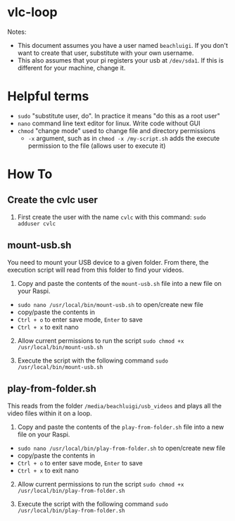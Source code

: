 # vlc-loop

Notes:
- This document assumes you have a user named `beachluigi`. If you don't want to create that user, substitute with your own username.
- This also assumes that your pi registers your usb at `/dev/sda1`. If this is different for your machine, change it. 

# Helpful terms
- `sudo` "substitute user, do". In practice it means "do this as a root user"
- `nano` command line text editor for linux. Write code without GUI 
- `chmod` "change mode" used to change file and directory permissions
    - `-x` argument, such as in `chmod -x /my-script.sh` adds the execute permission to the file (allows user to execute it) 

# How To

## Create the cvlc user
1. First create the user with the name `cvlc` with this command:
`sudo adduser cvlc`


## mount-usb.sh
You need to mount your USB device to a given folder. From there, the execution script will read from this folder to find your videos.

1. Copy and paste the contents of the `mount-usb.sh` file into a new file on your Raspi.
- `sudo nano /usr/local/bin/mount-usb.sh` to open/create new file
- copy/paste the contents in
- `Ctrl + o` to enter save mode, `Enter` to save
- `Ctrl + x` to exit nano

2. Allow current permissions to run the script 
`sudo chmod +x /usr/local/bin/mount-usb.sh`

3. Execute the script with the following command
`sudo /usr/local/bin/mount-usb.sh`

## play-from-folder.sh
This reads from the folder `/media/beachluigi/usb_videos` and plays all the video files within it on a loop.

1. Copy and paste the contents of the `play-from-folder.sh` file into a new file on your Raspi.
- `sudo nano /usr/local/bin/play-from-folder.sh` to open/create new file
- copy/paste the contents in
- `Ctrl + o` to enter save mode, `Enter` to save
- `Ctrl + x` to exit nano

2. Allow current permissions to run the script 
`sudo chmod +x /usr/local/bin/play-from-folder.sh`

3. Execute the script with the following command
`sudo /usr/local/bin/play-from-folder.sh`
